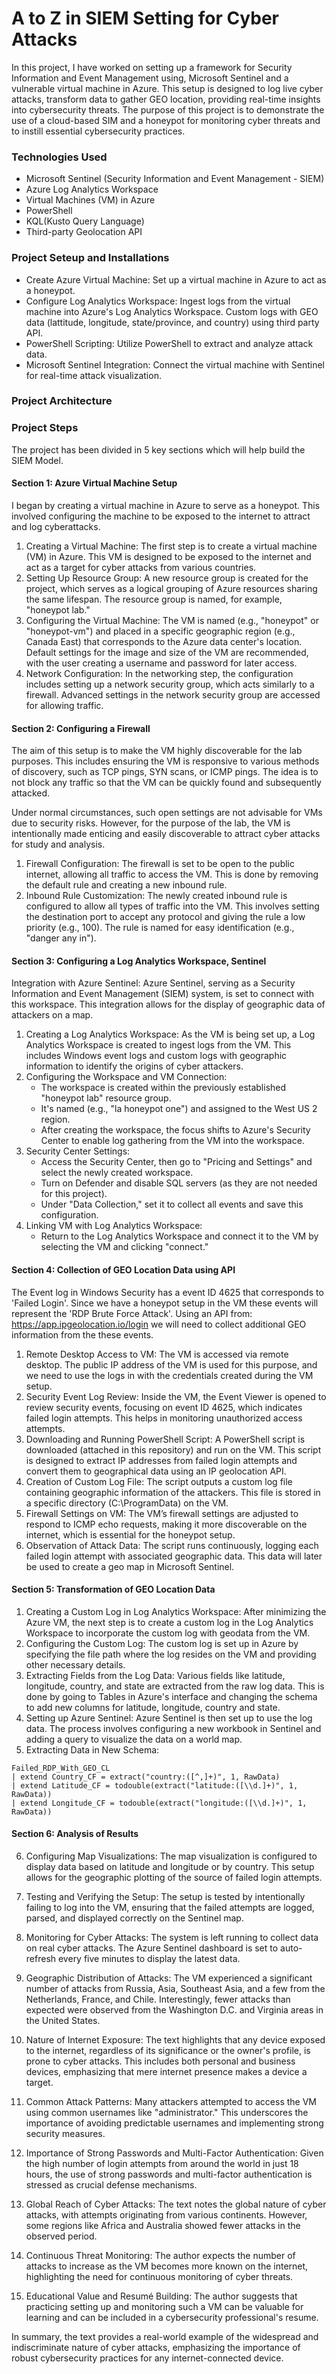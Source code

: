 # A to Z in SIEM Setting for Cyber Attacks

In this project, I have worked on setting up a framework for Security Information and Event Management using, Microsoft Sentinel and a vulnerable virtual machine in Azure. This setup is designed to log live cyber attacks, transform data to gather GEO location, providing real-time insights into cybersecurity threats. The purpose of this project is to demonstrate the use of a cloud-based SIM and a honeypot for monitoring cyber threats and to instill essential cybersecurity practices.

### Technologies Used
- Microsoft Sentinel (Security Information and Event Management - SIEM)
- Azure Log Analytics Workspace
- Virtual Machines (VM) in Azure
- PowerShell
- KQL(Kusto Query Language)
- Third-party Geolocation API

### Project Seteup and Installations

- Create Azure Virtual Machine: Set up a virtual machine in Azure to act as a honeypot.
- Configure Log Analytics Workspace: Ingest logs from the virtual machine into Azure's Log Analytics Workspace. Custom logs with GEO data (lattitude, longitude, state/province, and country) using third party API.
- PowerShell Scripting: Utilize PowerShell to extract and analyze attack data.
- Microsoft Sentinel Integration: Connect the virtual machine with Sentinel for real-time attack visualization.

### Project Architecture


### Project Steps

The project has been divided in 5 key sections which will help build the SIEM Model.

#### Section 1: Azure Virtual Machine Setup

I began by creating a virtual machine in Azure to serve as a honeypot. This involved configuring the machine to be exposed to the internet to attract and log cyberattacks.

1. Creating a Virtual Machine: The first step is to create a virtual machine (VM) in Azure. This VM is designed to be exposed to the internet and act as a target for cyber attacks from various countries.
2. Setting Up Resource Group: A new resource group is created for the project, which serves as a logical grouping of Azure resources sharing the same lifespan. The resource group is named, for example, "honeypot lab."
3. Configuring the Virtual Machine: The VM is named (e.g., "honeypot" or "honeypot-vm") and placed in a specific geographic region (e.g., Canada East) that corresponds to the Azure data center's location. Default settings for the image and size of the VM are recommended, with the user creating a username and password for later access.
4. Network Configuration: In the networking step, the configuration includes setting up a network security group, which acts similarly to a firewall. Advanced settings in the network security group are accessed for allowing traffic.

#### Section 2: Configuring a Firewall

The aim of this setup is to make the VM highly discoverable for the lab purposes. This includes ensuring the VM is responsive to various methods of discovery, such as TCP pings, SYN scans, or ICMP pings. The idea is to not block any traffic so that the VM can be quickly found and subsequently attacked.

Under normal circumstances, such open settings are not advisable for VMs due to security risks. However, for the purpose of the lab, the VM is intentionally made enticing and easily discoverable to attract cyber attacks for study and analysis.

1. Firewall Configuration: The firewall is set to be open to the public internet, allowing all traffic to access the VM. This is done by removing the default rule and creating a new inbound rule.
2. Inbound Rule Customization: The newly created inbound rule is configured to allow all types of traffic into the VM. This involves setting the destination port to accept any protocol and giving the rule a low priority (e.g., 100). The rule is named for easy identification (e.g., "danger any in").

#### Section 3: Configuring a Log Analytics Workspace, Sentinel

Integration with Azure Sentinel: Azure Sentinel, serving as a Security Information and Event Management (SIEM) system, is set to connect with this workspace. This integration allows for the display of geographic data of attackers on a map.

1. Creating a Log Analytics Workspace: As the VM is being set up, a Log Analytics Workspace is created to ingest logs from the VM. This includes Windows event logs and custom logs with geographic information to identify the origins of cyber attackers.
3. Configuring the Workspace and VM Connection:
   - The workspace is created within the previously established "honeypot lab" resource group.
   - It's named (e.g., "la honeypot one") and assigned to the West US 2 region.
   - After creating the workspace, the focus shifts to Azure's Security Center to enable log gathering from the VM into the workspace.
4. Security Center Settings:
   - Access the Security Center, then go to "Pricing and Settings" and select the newly created workspace.
   - Turn on Defender and disable SQL servers (as they are not needed for this project).
   - Under "Data Collection," set it to collect all events and save this configuration.
5. Linking VM with Log Analytics Workspace:
   - Return to the Log Analytics Workspace and connect it to the VM by selecting the VM and clicking "connect."

#### Section 4: Collection of GEO Location Data using API

The Event log in Windows Security has a event ID 4625 that corresponds to 'Failed Login'. Since we have a honeypot setup in the VM these events will represent the 'RDP Brute Force Attack'. Using an API from: https://app.ipgeolocation.io/login we will need to collect additional GEO information from the these events.

1. Remote Desktop Access to VM: The VM is accessed via remote desktop. The public IP address of the VM is used for this purpose, and we need to use the logs in with the credentials created during the VM setup.
2. Security Event Log Review: Inside the VM, the Event Viewer is opened to review security events, focusing on event ID 4625, which indicates failed login attempts. This helps in monitoring unauthorized access attempts.
3. Downloading and Running PowerShell Script: A PowerShell script is downloaded (attached in this repository) and run on the VM. This script is designed to extract IP addresses from failed login attempts and convert them to geographical data using an IP geolocation API.
4. Creation of Custom Log File: The script outputs a custom log file containing geographic information of the attackers. This file is stored in a specific directory (C:\ProgramData) on the VM.
5. Firewall Settings on VM: The VM’s firewall settings are adjusted to respond to ICMP echo requests, making it more discoverable on the internet, which is essential for the honeypot setup.
6. Observation of Attack Data: The script runs continuously, logging each failed login attempt with associated geographic data. This data will later be used to create a geo map in Microsoft Sentinel.

#### Section 5: Transformation of GEO Location Data

1. Creating a Custom Log in Log Analytics Workspace: After minimizing the Azure VM, the next step is to create a custom log in the Log Analytics Workspace to incorporate the custom log with geodata from the VM.
2. Configuring the Custom Log: The custom log is set up in Azure by specifying the file path where the log resides on the VM and providing other necessary details.
4. Extracting Fields from the Log Data: Various fields like latitude, longitude, country, and state are extracted from the raw log data. This is done by going to Tables in Azure's interface and changing the schema to add new columns for latitude, longitude, country and state.
5. Setting up Azure Sentinel: Azure Sentinel is then set up to use the log data. The process involves configuring a new workbook in Sentinel and adding a query to visualize the data on a world map.
6. Extracting Data in New Schema:
```kQL
Failed_RDP_With_GEO_CL
| extend Country_CF = extract("country:([^,]+)", 1, RawData)
| extend Latitude_CF = todouble(extract("latitude:([\\d.]+)", 1, RawData))
| extend Longitude_CF = todouble(extract("longitude:([\\d.]+)", 1, RawData))
```

#### Section 6: Analysis of Results
6. Configuring Map Visualizations: The map visualization is configured to display data based on latitude and longitude or by country. This setup allows for the geographic plotting of the source of failed login attempts.
7. Testing and Verifying the Setup: The setup is tested by intentionally failing to log into the VM, ensuring that the failed attempts are logged, parsed, and displayed correctly on the Sentinel map.
8. Monitoring for Cyber Attacks: The system is left running to collect data on real cyber attacks. The Azure Sentinel dashboard is set to auto-refresh every five minutes to display the latest data.

1. Geographic Distribution of Attacks: The VM experienced a significant number of attacks from Russia, Asia, Southeast Asia, and a few from the Netherlands, France, and Chile. Interestingly, fewer attacks than expected were observed from the Washington D.C. and Virginia areas in the United States.
2. Nature of Internet Exposure: The text highlights that any device exposed to the internet, regardless of its significance or the owner's profile, is prone to cyber attacks. This includes both personal and business devices, emphasizing that mere internet presence makes a device a target.
3. Common Attack Patterns: Many attackers attempted to access the VM using common usernames like "administrator." This underscores the importance of avoiding predictable usernames and implementing strong security measures.
4. Importance of Strong Passwords and Multi-Factor Authentication: Given the high number of login attempts from around the world in just 18 hours, the use of strong passwords and multi-factor authentication is stressed as crucial defense mechanisms.
5. Global Reach of Cyber Attacks: The text notes the global nature of cyber attacks, with attempts originating from various continents. However, some regions like Africa and Australia showed fewer attacks in the observed period.
6. Continuous Threat Monitoring: The author expects the number of attacks to increase as the VM becomes more known on the internet, highlighting the need for continuous monitoring of cyber threats.
7. Educational Value and Resumé Building: The author suggests that practicing setting up and monitoring such a VM can be valuable for learning and can be included in a cybersecurity professional's resume.

In summary, the text provides a real-world example of the widespread and indiscriminate nature of cyber attacks, emphasizing the importance of robust cybersecurity practices for any internet-connected device.
